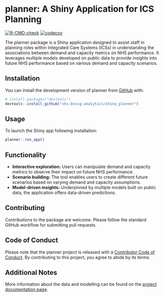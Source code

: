 
<!-- README.md is generated from README.Rmd. Please edit that file -->

# planner: A Shiny Application for ICS Planning

<!-- badges: start -->

[![R-CMD-check](https://github.com/nhs-bnssg-analytics/shiny_planner/actions/workflows/R-CMD-check.yaml/badge.svg)](https://github.com/nhs-bnssg-analytics/shiny_planner/actions/workflows/R-CMD-check.yaml)
[![codecov](https://codecov.io/gh/nhs-bnssg-analytics/shiny_planner/graph/badge.svg?token=XE87POPK37)](https://codecov.io/gh/nhs-bnssg-analytics/shiny_planner)
<!-- badges: end -->

The planner package is a Shiny application designed to assist staff in
planning roles within Integrated Care Systems (ICSs) in understanding
the associations between demand and capacity metrics on NHS performance.
It leverages multiple models developed on public data to provide
insights into future NHS performance based on various demand and
capacity scenarios.

## Installation

You can install the development version of planner from
[GitHub](https://github.com/) with:

``` r
# install.packages("devtools")
devtools::install_github("nhs-bnssg-analytics/shiny_planner")
```

## Usage

To launch the Shiny app following installation:

``` r
planner::run_app()
```

## Functionality

- **Interactive exploration:** Users can manipulate demand and capacity
  metrics to observe their impact on future NHS performance.
- **Scenario building:** The tool enables users to create different
  future scenarios based on varying demand and capacity assumptions.
- **Model-driven insights:** Underpinned by multiple models built on
  public data, the application offers data-driven predictions.

## Contributing

Contributions to the package are welcome. Please follow the standard
GitHub workflow for submitting pull requests.

## Code of Conduct

Please note that the planner project is released with a [Contributor
Code of
Conduct](https://contributor-covenant.org/version/2/1/CODE_OF_CONDUCT.html).
By contributing to this project, you agree to abide by its terms.

## Additional Notes

More information about the data and modelling can be found on the
[project documentation
page](https://nhs-bnssg-analytics.github.io/d_and_c/outputs/01_index.html).
